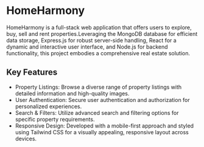 # HomeHarmony

HomeHarmony is a full-stack web application that offers users to explore, buy, sell and rent properties.Leveraging the MongoDB database for efficient data storage, Express.js for robust server-side handling, React for a dynamic and interactive user interface, and Node.js for backend functionality, this project embodies a comprehensive real estate solution.

## Key Features

- Property Listings: Browse a diverse range of property listings with detailed information and high-quality images.
- User Authentication: Secure user authentication and authorization for personalized experiences.
- Search & Filters: Utilize advanced search and filtering options for specific property requirements.
- Responsive Design: Developed with a mobile-first approach and styled using Tailwind CSS for a visually appealing, responsive layout across devices.
